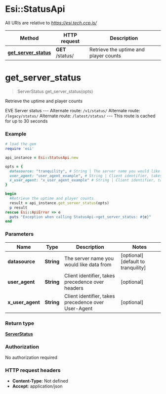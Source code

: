 # Esi::StatusApi

All URIs are relative to *https://esi.tech.ccp.is/*

Method | HTTP request | Description
------------- | ------------- | -------------
[**get_server_status**](StatusApi.md#get_server_status) | **GET** /status/ | Retrieve the uptime and player counts


# **get_server_status**
> ServerStatus get_server_status(opts)

Retrieve the uptime and player counts

EVE Server status  ---  Alternate route: `/v1/status/`  Alternate route: `/legacy/status/`  Alternate route: `/latest/status/`   ---  This route is cached for up to 30 seconds

### Example
```ruby
# load the gem
require 'esi'

api_instance = Esi::StatusApi.new

opts = { 
  datasource: "tranquility", # String | The server name you would like data from
  user_agent: "user_agent_example", # String | Client identifier, takes precedence over headers
  x_user_agent: "x_user_agent_example" # String | Client identifier, takes precedence over User-Agent
}

begin
  #Retrieve the uptime and player counts
  result = api_instance.get_server_status(opts)
  p result
rescue Esi::ApiError => e
  puts "Exception when calling StatusApi->get_server_status: #{e}"
end
```

### Parameters

Name | Type | Description  | Notes
------------- | ------------- | ------------- | -------------
 **datasource** | **String**| The server name you would like data from | [optional] [default to tranquility]
 **user_agent** | **String**| Client identifier, takes precedence over headers | [optional] 
 **x_user_agent** | **String**| Client identifier, takes precedence over User-Agent | [optional] 

### Return type

[**ServerStatus**](ServerStatus.md)

### Authorization

No authorization required

### HTTP request headers

 - **Content-Type**: Not defined
 - **Accept**: application/json



